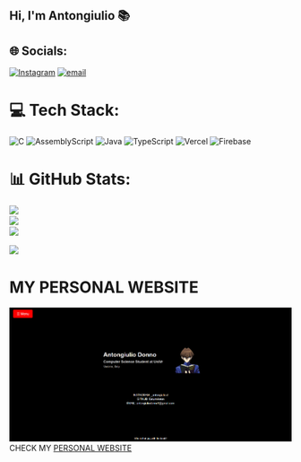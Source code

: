 ## Hi, I'm Antongiulio 📚

## 🌐 Socials:
[![Instagram](https://img.shields.io/badge/Instagram-%23E4405F.svg?logo=Instagram&logoColor=white)](https://www.instagram.com/_antongiulio.d) [![email](https://img.shields.io/badge/Email-D14836?logo=gmail&logoColor=white)](mailto:antongiuliodonno1@gmail.com) 

# 💻 Tech Stack:
![C](https://img.shields.io/badge/c-%2300599C.svg?style=for-the-badge&logo=c&logoColor=white) ![AssemblyScript](https://img.shields.io/badge/assembly%20script-%23000000.svg?style=for-the-badge&logo=assemblyscript&logoColor=white) ![Java](https://img.shields.io/badge/java-%23ED8B00.svg?style=for-the-badge&logo=openjdk&logoColor=white) ![TypeScript](https://img.shields.io/badge/typescript-%23007ACC.svg?style=for-the-badge&logo=typescript&logoColor=white) ![Vercel](https://img.shields.io/badge/vercel-%23000000.svg?style=for-the-badge&logo=vercel&logoColor=white) ![Firebase](https://img.shields.io/badge/firebase-a08021?style=for-the-badge&logo=firebase&logoColor=ffcd34)

# 📊 GitHub Stats:
![](https://github-readme-stats.vercel.app/api?username=SaturnAnton&theme=dark&hide_border=true&include_all_commits=true&count_private=false)<br/>
![](https://nirzak-streak-stats.vercel.app/?user=SaturnAnton&theme=dark&hide_border=true)<br/>
![](https://github-readme-stats.vercel.app/api/top-langs/?username=SaturnAnton&theme=dark&hide_border=true&include_all_commits=true&count_private=false&layout=compact)

[![](https://visitcount.itsvg.in/api?id=SaturnAnton&icon=0&color=0)](https://visitcount.itsvg.in)

# MY PERSONAL WEBSITE
![Anteprima del sito](screenshot.png)
CHECK MY [PERSONAL WEBSITE](https://antongiulio-personal-website.vercel.app/)
